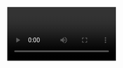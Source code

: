 <video controls width="250">

    <source src="[/media/cc0-videos/flower.mp4](https://youtu.be/6oZypSELK_o)"


    Sorry, your browser doesn't support embedded videos.
</video>


